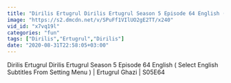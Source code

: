 ```yaml
---
title: "Dirilis Ertugrul Dirilis Ertugrul Season 5 Episode 64 English ( Select English Subtitles From Setting Menu ) Ertugrul Ghazi S05E64"
image: "https://s2.dmcdn.net/v/SPuFf1VIlUO2gE2TT/x240"
vid_id: "x7vq19l"
categories: "fun"
tags: ["Dirilis","Ertugrul","Dirilis"]
date: "2020-08-31T22:58:05+03:00"
---
```

Dirilis Ertugrul Dirilis Ertugrul  Season 5 Episode 64 English ( Select English Subtitles From Setting Menu )  | Ertugrul Ghazi | S05E64
